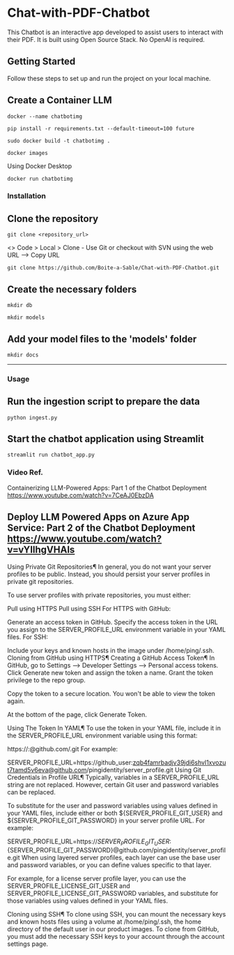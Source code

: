 # Chat-with-PDF-Chatbot
This Chatbot is an interactive app developed to assist users to interact with their PDF. It is built using Open Source Stack. No OpenAI is required.

## Getting Started

Follow these steps to set up and run the project on your local machine.


## Create a Container LLM
```
docker --name chatbotimg 
```

```
pip install -r requirements.txt --default-timeout=100 future
```

```
sudo docker build -t chatbotimg .
```

```
docker images
```

Using Docker Desktop
```
docker run chatbotimg  
```

### Installation

<!--```sh -->
## Clone the repository
```
git clone <repository_url>
```
<> Code > Local > Clone - Use Git or checkout with SVN using the web URL  -->  Copy URL
```
git clone https://github.com/Boite-a-Sable/Chat-with-PDF-Chatbot.git
```

## Create the necessary folders
```
mkdir db
```

```
mkdir models
```

## Add your model files to the 'models' folder
```
mkdir docs
```

----
### Usage 

## Run the ingestion script to prepare the data

```
python ingest.py
```

## Start the chatbot application using Streamlit

```
streamlit run chatbot_app.py
```


### Video Ref.
Containerizing LLM-Powered Apps: Part 1 of the Chatbot Deployment
https://www.youtube.com/watch?v=7CeAJ0EbzDA

Deploy LLM Powered Apps on Azure App Service: Part 2 of the Chatbot Deployment
https://www.youtube.com/watch?v=vYIlhgVHAls
---

Using Private Git Repositories¶
In general, you do not want your server profiles to be public. Instead, you should persist your server profiles in private git repositories.

To use server profiles with private repositories, you must either:

Pull using HTTPS
Pull using SSH
For HTTPS with GitHub:

Generate an access token in GitHub.
Specify the access token in the URL you assign to the SERVER_PROFILE_URL environment variable in your YAML files.
For SSH:

Include your keys and known hosts in the image under /home/ping/.ssh.
Cloning from GitHub using HTTPS¶
Creating a GitHub Access Token¶
In GitHub, go to Settings --> Developer Settings --> Personal access tokens.
Click Generate new token and assign the token a name.
Grant the token privilege to the repo group.

Copy the token to a secure location. You won't be able to view the token again.

At the bottom of the page, click Generate Token.

Using The Token In YAML¶
To use the token in your YAML file, include it in the SERVER_PROFILE_URL environment variable using this format:

https://<github-username>:<github-token>@github.com/<your-repository>.git
For example:

SERVER_PROFILE_URL=https://github_user:zqb4famrbadjv39jdi6shvl1xvozut7tamd5v6eva@github.com/pingidentity/server_profile.git
Using Git Credentials in Profile URL¶
Typically, variables in a SERVER_PROFILE_URL string are not replaced. However, certain Git user and password variables can be replaced.

To substitute for the user and password variables using values defined in your YAML files, include either or both ${SERVER_PROFILE_GIT_USER} and ${SERVER_PROFILE_GIT_PASSWORD} in your server profile URL. For example:

SERVER_PROFILE_URL=https://${SERVER_PROFILE_GIT_USER}:${SERVER_PROFILE_GIT_PASSWORD}@github.com/pingidentity/server_profile.git
When using layered server profiles, each layer can use the base user and password variables, or you can define values specific to that layer.

For example, for a license server profile layer, you can use the SERVER_PROFILE_LICENSE_GIT_USER and SERVER_PROFILE_LICENSE_GIT_PASSWORD variables, and substitute for those variables using values defined in your YAML files.

Cloning using SSH¶
To clone using SSH, you can mount the necessary keys and known hosts files using a volume at /home/ping/.ssh, the home directory of the default user in our product images.
To clone from GitHub, you must add the necessary SSH keys to your account through the account settings page.

